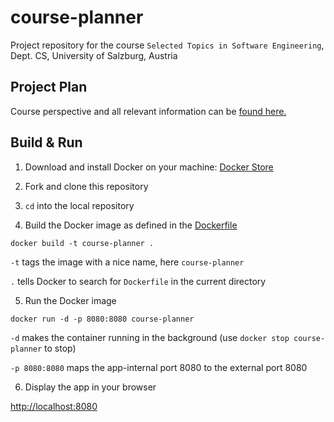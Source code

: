 # course-planner
Project repository for the course `Selected Topics in Software Engineering`, Dept. CS, University of Salzburg, Austria

## Project Plan
Course perspective and all relevant information can be [found here.](https://docs.google.com/document/d/1RymleWm07xmH_LnFB5_LOq7yFwj1wB7OvTax7AeAAUc/edit?usp=sharing)

## Build & Run

1. Download and install Docker on your machine: [Docker Store](https://store.docker.com/search?type=edition&offering=community)

2. Fork and clone this repository

3. `cd` into the local repository

4. Build the Docker image as defined in the [Dockerfile](https://github.com/alex-gru/course-planner/blob/master/Dockerfile)

`docker build -t course-planner .`

`-t` tags the image with a nice name, here `course-planner`

`.` tells Docker to search for `Dockerfile` in the current directory

5. Run the Docker image

`docker run -d -p 8080:8080 course-planner`

`-d` makes the container running in the background (use `docker stop course-planner` to stop)

`-p 8080:8080` maps the app-internal port 8080 to the external port 8080

6. Display the app in your browser

[http://localhost:8080](http://localhost:8080)

